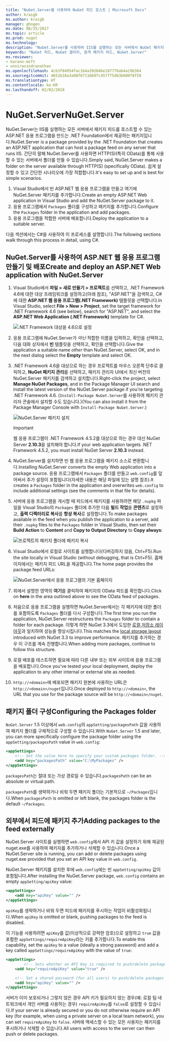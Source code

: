 ```yaml
---
title: "NuGet.Server를 사용하여 NuGet 피드 호스트 | Microsoft Docs"
author: kraigb
ms.author: kraigb
manager: ghogen
ms.date: 08/25/2017
ms.topic: article
ms.prod: nuget
ms.technology: 
description: "NuGet.Server를 사용하여 IIS를 실행하는 모든 서버에서 NuGet 패키지 피드를 만들고 호스트하는 방법입니다. OData 및 HTTP를 통해 패키지를 사용할 수 있습니다."
keywords: "NuGet 피드, NuGet 갤러리, 원격 패키지 피드, NuGet.Server"
ms.reviewer:
- karann-msft
- unniravindranathan
ms.openlocfilehash: 4cb3f04954fac1b4a39284be187776ab4a19b364
ms.sourcegitcommit: 4651b16a3a08f6711669fc4577f5d63b600f8f58
ms.translationtype: HT
ms.contentlocale: ko-KR
ms.lasthandoff: 02/02/2018
---
```

# <a name="nugetserver"></a><span data-ttu-id="b55d4-104">NuGet.Server</span><span class="sxs-lookup"><span data-stu-id="b55d4-104">NuGet.Server</span></span>

<span data-ttu-id="b55d4-105">NuGet.Server는 IIS를 실행하는 모든 서버에서 패키지 피드를 호스트할 수 있는 ASP.NET 응용 프로그램을 만드는 .NET Foundation에서 제공하는 패키지입니다.</span><span class="sxs-lookup"><span data-stu-id="b55d4-105">NuGet.Server is a package provided by the .NET Foundation that creates an ASP.NET application that can host a package feed on any server that runs IIS.</span></span> <span data-ttu-id="b55d4-106">간단히 말해 NuGet.Server를 사용하면 HTTP(S)(특히 OData)를 통해 사용할 수 있는 서버에서 폴더를 만들 수 있습니다.</span><span class="sxs-lookup"><span data-stu-id="b55d4-106">Simply said, NuGet.Server makes a folder on the server available through HTTP(S) (specifically OData).</span></span> <span data-ttu-id="b55d4-107">쉽게 설정할 수 있고 간단한 시나리오에 가장 적합합니다.</span><span class="sxs-lookup"><span data-stu-id="b55d4-107">It's easy to set up and is best for simple scenarios.</span></span>

1. <span data-ttu-id="b55d4-108">Visual Studio에서 빈 ASP.NET 웹 응용 프로그램을 만들고 여기에 NuGet.Server 패키지를 추가합니다.</span><span class="sxs-lookup"><span data-stu-id="b55d4-108">Create an empty ASP.NET Web application in Visual Studio and add the NuGet.Server package to it.</span></span>
1. <span data-ttu-id="b55d4-109">응용 프로그램에서 `Packages` 폴더를 구성하고 패키지를 추가합니다.</span><span class="sxs-lookup"><span data-stu-id="b55d4-109">Configure the `Packages` folder in the application and add packages.</span></span>
1. <span data-ttu-id="b55d4-110">응용 프로그램을 적합한 서버에 배포합니다.</span><span class="sxs-lookup"><span data-stu-id="b55d4-110">Deploy the application to a suitable server.</span></span>

<span data-ttu-id="b55d4-111">다음 섹션에서는 C#을 사용하여 이 프로세스를 설명합니다.</span><span class="sxs-lookup"><span data-stu-id="b55d4-111">The following sections walk through this process in detail, using C#.</span></span>

## <a name="create-and-deploy-an-aspnet-web-application-with-nugetserver"></a><span data-ttu-id="b55d4-112">NuGet.Server를 사용하여 ASP.NET 웹 응용 프로그램 만들기 및 배포</span><span class="sxs-lookup"><span data-stu-id="b55d4-112">Create and deploy an ASP.NET Web application with NuGet.Server</span></span>

1. <span data-ttu-id="b55d4-113">Visual Studio에서 **파일 > 새로 만들기 > 프로젝트**를 선택하고, .NET Framework 4.6에 대한 대상 프레임워크를 설정하고(아래 참조), "ASP.NET"을 검색하고, C#에 대한 **ASP.NET 웹 응용 프로그램(.NET Framework)** 템플릿을 선택합니다.</span><span class="sxs-lookup"><span data-stu-id="b55d4-113">In Visual Studio, select **File > New > Project**, set the target framework for .NET Framework 4.6 (see below), search for "ASP.NET", and select the **ASP.NET Web Application (.NET Framework)** template for C#.</span></span>

    ![.NET Framework 대상을 4.6으로 설정](media/Hosting_01-NuGet.Server-Set4.6.png)

1. <span data-ttu-id="b55d4-115">응용 프로그램에 NuGet.Server가 *아닌* 적합한 이름을 입력하고, 확인을 선택하고, 다음 대화 상자에서 **빈** 템플릿을 선택하고, 확인을 선택합니다.</span><span class="sxs-lookup"><span data-stu-id="b55d4-115">Give the application a suitable name *other* than NuGet.Server, select OK, and in the next dialog select the **Empty** template and select OK.</span></span>

1. <span data-ttu-id="b55d4-116">.NET Framework 4.6을 대상으로 하는 경우 프로젝트를 마우스 오른쪽 단추로 클릭하고, **NuGet 패키지 관리**를 선택하고, 패키지 관리자 UI에서 최신 버전의 NuGet.Server 패키지를 검색하고 설치합니다.</span><span class="sxs-lookup"><span data-stu-id="b55d4-116">Right-click the project, select **Manage NuGet Packages**, and in the Package Manager UI search and install the latest version of the NuGet.Server package if you're targeting .NET Framework 4.6.</span></span> <span data-ttu-id="b55d4-117">(`Install-Package NuGet.Server`를 사용하여 패키지 관리자 콘솔에서 설치할 수도 있습니다.)</span><span class="sxs-lookup"><span data-stu-id="b55d4-117">(You can also install it from the Package Manager Console with `Install-Package NuGet.Server`.)</span></span>

    ![NuGet.Server 패키지 설치](media/Hosting_02-NuGet.Server-Package.png)

    > [!Important]
    > <span data-ttu-id="b55d4-119">웹 응용 프로그램이 .NET Framework 4.5.2를 대상으로 하는 경우 대신 NuGet Server **2.10.3**을 설치해야 합니다.</span><span class="sxs-lookup"><span data-stu-id="b55d4-119">If your web application targets .NET Framework 4.5.2, you must install NuGet Server **2.10.3** instead.</span></span>

1. <span data-ttu-id="b55d4-120">NuGet.Server를 설치하면 빈 웹 응용 프로그램을 패키지 소스로 변환합니다.</span><span class="sxs-lookup"><span data-stu-id="b55d4-120">Installing NuGet.Server converts the empty Web application into a package source.</span></span> <span data-ttu-id="b55d4-121">응용 프로그램에서 `Packages` 폴더를 만들고 `web.config`를 덮어써서 추가 설정이 포함됩니다(자세한 내용은 해당 파일에 있는 설명 참조).</span><span class="sxs-lookup"><span data-stu-id="b55d4-121">It creates a `Packages` folder in the application and overwrites `web.config` to include additional settings (see the comments in that file for details).</span></span>

1. <span data-ttu-id="b55d4-122">서버에 응용 프로그램을 게시할 때 피드에서 패키지를 사용하려면 해당 `.nupkg` 파일을 Visual Studio의 `Packages` 폴더에 추가한 다음 **빌드 작업**을 **콘텐츠**로 설정하고, **출력 디렉터리로 복사**를 **항상 복사**로 설정합니다.</span><span class="sxs-lookup"><span data-stu-id="b55d4-122">To make packages available in the feed when you publish the application to a server, add their `.nupkg` files to the `Packages` folder in Visual Studio, then set their **Build Action** to **Content** and **Copy to Output Directory** to **Copy always**:</span></span>

    ![프로젝트의 패키지 폴더에 패키지 복사](media/Hosting_03-NuGet.Server-Package-Folder.png)

1. <span data-ttu-id="b55d4-124">Visual Studio에서 로컬로 사이트를 실행합니다(디버깅하지 않음, Ctrl+F5).</span><span class="sxs-lookup"><span data-stu-id="b55d4-124">Run the site locally in Visual Studio (without debugging, that is Ctrl+F5).</span></span> <span data-ttu-id="b55d4-125">홈페이지에서는 패키지 피드 URL을 제공합니다.</span><span class="sxs-lookup"><span data-stu-id="b55d4-125">The home page provides the package feed URLs:</span></span>

    ![NuGet.Server에서 응용 프로그램의 기본 홈페이지](media/Hosting_04-NuGet.Server-FeedHomePage.png)

1. <span data-ttu-id="b55d4-127">위에서 설명한 영역의 **여기**를 클릭하여 패키지의 OData 피드를 확인합니다.</span><span class="sxs-lookup"><span data-stu-id="b55d4-127">Click on **here** in the area outlined above to see the OData feed of packages.</span></span>

1. <span data-ttu-id="b55d4-128">처음으로 응용 프로그램을 실행하면 NuGet.Server에서는 각 패키지에 대한 폴더를 포함하도록 `Packages` 폴더를 다시 구성합니다.</span><span class="sxs-lookup"><span data-stu-id="b55d4-128">The first time you run the application, NuGet.Server restructures the `Packages` folder to contain a folder for each package.</span></span> <span data-ttu-id="b55d4-129">이렇게 하면 NuGet 3.3에서 도입한 [로컬 저장소 레이아웃](http://blog.nuget.org/20151118/nuget-3.3.html#folder-based-repository-commands)과 일치하여 성능을 향상시킵니다.</span><span class="sxs-lookup"><span data-stu-id="b55d4-129">This matches the [local storage layout](http://blog.nuget.org/20151118/nuget-3.3.html#folder-based-repository-commands) introduced with NuGet 3.3 to improve performance.</span></span> <span data-ttu-id="b55d4-130">패키지를 추가하는 경우 이 구조를 계속 진행합니다.</span><span class="sxs-lookup"><span data-stu-id="b55d4-130">When adding more packages, continue to follow this structure.</span></span>

1. <span data-ttu-id="b55d4-131">로컬 배포를 테스트하면 필요에 따라 다른 내부 또는 외부 사이트에 응용 프로그램을 배포합니다.</span><span class="sxs-lookup"><span data-stu-id="b55d4-131">Once you've tested your local deployment, deploy the application to any other internal or external site as needed.</span></span>
1. <span data-ttu-id="b55d4-132">`http://<domain>`에 배포되면 패키지 원본에 사용하는 URL은 `http://<domain>/nuget`입니다.</span><span class="sxs-lookup"><span data-stu-id="b55d4-132">Once deployed to `http://<domain>`, the URL that you use for the package source will be `http://<domain>/nuget`.</span></span>

## <a name="configuring-the-packages-folder"></a><span data-ttu-id="b55d4-133">패키지 폴더 구성</span><span class="sxs-lookup"><span data-stu-id="b55d4-133">Configuring the Packages folder</span></span>

<span data-ttu-id="b55d4-134">`NuGet.Server` 1.5 이상에서 `web.config`의 `appSetting/packagesPath` 값을 사용하여 패키지 폴더를 구체적으로 구성할 수 있습니다.</span><span class="sxs-lookup"><span data-stu-id="b55d4-134">With `NuGet.Server` 1.5 and later, you can more specifically configure the package folder using the `appSetting/packagesPath` value in `web.config`:</span></span>

```xml
<appSettings>
    <!-- Set the value here to specify your custom packages folder. -->
    <add key="packagesPath" value="C:\MyPackages" />
</appSettings>
```

<span data-ttu-id="b55d4-135">`packagesPath`는 절대 또는 가상 경로일 수 있습니다.</span><span class="sxs-lookup"><span data-stu-id="b55d4-135">`packagesPath` can be an absolute or virtual path.</span></span>

<span data-ttu-id="b55d4-136">`packagesPath`를 생략하거나 비워 두면 패키지 폴더는 기본적으로 `~/Packages`입니다.</span><span class="sxs-lookup"><span data-stu-id="b55d4-136">When `packagesPath` is omitted or left blank, the packages folder is the default `~/Packages`.</span></span>

## <a name="adding-packages-to-the-feed-externally"></a><span data-ttu-id="b55d4-137">외부에서 피드에 패키지 추가</span><span class="sxs-lookup"><span data-stu-id="b55d4-137">Adding packages to the feed externally</span></span>

<span data-ttu-id="b55d4-138">NuGet.Server 사이트를 실행하면 `web.config`에서 API 키 값을 설정하기 위해 제공된 nuget.exe를 사용하여 패키지를 추가하거나 삭제할 수 있습니다.</span><span class="sxs-lookup"><span data-stu-id="b55d4-138">Once a NuGet.Server site is running, you can add or delete packages using nuget.exe provided that you set an API key value in `web.config`.</span></span>

<span data-ttu-id="b55d4-139">NuGet.Server 패키지를 설치한 후에 `web.config`에는 빈 `appSetting/apiKey` 값이 포함됩니다.</span><span class="sxs-lookup"><span data-stu-id="b55d4-139">After installing the NuGet.Server package, `web.config` contains an empty `appSetting/apiKey` value:</span></span>

```xml
<appSettings>
    <add key="apiKey" value="" />
</appSettings>
```

<span data-ttu-id="b55d4-140">`apiKey`를 생략하거나 비워 두면 피드에 패키지를 푸시하는 작업이 비활성화됩니다.</span><span class="sxs-lookup"><span data-stu-id="b55d4-140">When `apiKey` is omitted or blank, pushing packages to the feed is disabled.</span></span>

<span data-ttu-id="b55d4-141">이 기능을 사용하려면 `apiKey`를 값(이상적으로 강력한 암호)으로 설정하고 `true` 값을 포함한 `appSettings/requireApiKey`라는 키를 추가합니다.</span><span class="sxs-lookup"><span data-stu-id="b55d4-141">To enable this capability, set the `apiKey` to a value (ideally a strong password) and add a key called `appSettings/requireApiKey` with the value of `true`:</span></span>

```xml
<appSettings>
        <!-- Sets whether an API Key is required to push/delete packages -->
    <add key="requireApiKey" value="true" />

    <!-- Set a shared password (for all users) to push/delete packages -->
    <add key="apiKey" value="" />
</appSettings>
```

<span data-ttu-id="b55d4-142">서버가 이미 보호되거나 그렇지 않은 경우 API 키가 필요하지 않는 경우(예: 로컬 팀 네트워크에서 개인 서버를 사용하는 경우) `requireApiKey`를 `false`로 설정할 수 있습니다.</span><span class="sxs-lookup"><span data-stu-id="b55d4-142">If your server is already secured or you do not otherwise require an API key (for example, when using a private server on a local team network), you can set `requireApiKey` to `false`.</span></span> <span data-ttu-id="b55d4-143">서버에 액세스할 수 있는 모든 사용자는 패키지를 푸시하거나 삭제할 수 있습니다.</span><span class="sxs-lookup"><span data-stu-id="b55d4-143">All users with access to the server can then push or delete packages.</span></span>